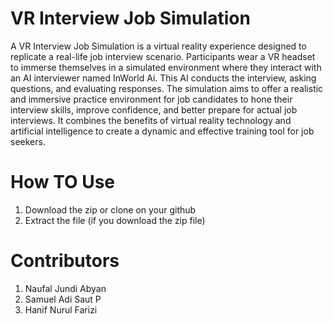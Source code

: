 # VR Interview Job Simulation

A VR Interview Job Simulation is a virtual reality experience designed to replicate a real-life job interview scenario. Participants wear a VR headset to immerse themselves in a simulated environment where they interact with an AI interviewer named InWorld Ai. This AI conducts the interview, asking questions, and evaluating responses. The simulation aims to offer a realistic and immersive practice environment for job candidates to hone their interview skills, improve confidence, and better prepare for actual job interviews. It combines the benefits of virtual reality technology and artificial intelligence to create a dynamic and effective training tool for job seekers.

# How TO Use
1. Download the zip or clone on your github
2. Extract the file (if you download the zip file)

# Contributors
1. Naufal Jundi Abyan
2. Samuel Adi Saut P
3. Hanif Nurul Farizi




